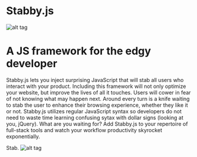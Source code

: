 # Stabby.js

![alt tag](http://rockpride.sru.edu/dev/johngeorge/stab.png)


# A JS framework for the edgy developer

Stabby.js lets you inject surprising JavaScript that will stab all users who interact with your product. Including this framework will not only optimize your website, but improve the lives of all it touches. Users will cower in fear of not knowing what may happen next. Around every turn is a knife waiting to stab the user to enhance their browsing experience, whether they like it or not. Stabby.js utilizes regular JavaScript syntax so developers do not need to waste time learning confusing sytax with dollar signs (looking at you, jQuery). What are you waiting for? Add Stabby.js to your repertoire of full-stack tools and watch your workflow productivity skyrocket exponentially.

Stab.
![alt tag](http://rockpride.sru.edu/dev/johngeorge/suxchartsml.png)
